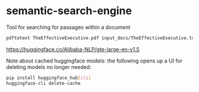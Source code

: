 # semantic-search-engine

Tool for searching for passages within a document

```bash
pdftotext TheEffectiveExecutive.pdf input_docs/TheEffectiveExecutive.txt
```

<https://huggingface.co/Alibaba-NLP/gte-large-en-v1.5>

Note about cached huggingface models: the following opens up a UI for deleting models no longer needed:

```bash
pip install huggingface_hub[cli]
huggingface-cli delete-cache
```
